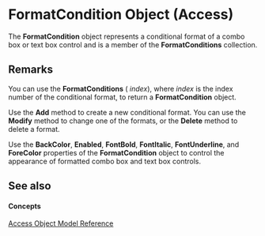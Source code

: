 
# FormatCondition Object (Access)

The  **FormatCondition** object represents a conditional format of a combo box or text box control and is a member of the **FormatConditions** collection.


## Remarks

You can use the  **FormatConditions** ( _index_), where  _index_ is the index number of the conditional format, to return a **FormatCondition** object.

Use the  **Add** method to create a new conditional format. You can use the **Modify** method to change one of the formats, or the **Delete** method to delete a format.

Use the  **BackColor**, **Enabled**, **FontBold**, **FontItalic**, **FontUnderline**, and **ForeColor** properties of the **FormatCondition** object to control the appearance of formatted combo box and text box controls.


## See also


#### Concepts


[Access Object Model Reference](2de134a4-6c5c-d2a3-8377-f4dd973ba650.md)
